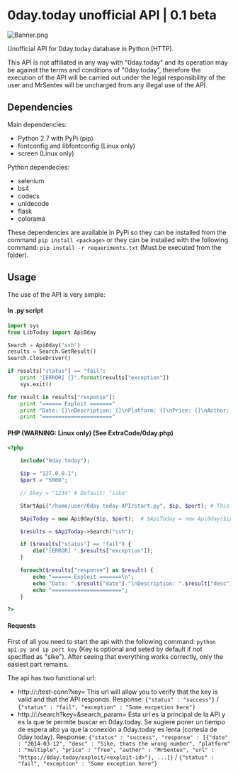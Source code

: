 # 0day.today unofficial API | 0.1 beta
![Banner.png](https://raw.githubusercontent.com/MrSentex/0day.today-API/master/banner.png?token=AorkL9f8tQVCKNF6tnFOxW4LHEu_1_E4ks5cPhNmwA%3D%3D)

Unofficial API for 0day.today database in Python (HTTP).

This API is not affiliated in any way with "0day.today" and its operation may be against the terms and conditions of "0day.today", therefore the execution of the API will be carried out under the legal responsibility of the user and MrSentex will be uncharged from any illegal use of the API.

## Dependencies
Main dependencies:

* Python 2.7 with PyPi (pip)
* fontconfig and libfontconfig (Linux only)
* screen (Linux only)

Python dependecies:

* selenium
* bs4
* codecs
* unidecode
* flask
* colorama

These dependencies are available in PyPi so they can be installed from the command `pip install <package>` or they can be installed with the following command: `pip install -r requeriments.txt` (Must be executed from the folder).

## Usage

The use of the API is very simple:

#### In .py script

```python
import sys
from LibToday import Api0day

Search = Api0day("ssh")
results = Search.GetResult()
Search.CloseDriver()

if results["status"] == "fail":
    print "[ERROR] {}".format(results["exception"])
    sys.exit()

for result in results["response"]:
    print "====== Exploit ======="
    print "Date: {}\nDescription: {}\nPlatform: {}\nPrice: {}\nAuthor: {}\nURL: {}".format(result["date"], result["desc"], result["platform"], result["price"], result["author"], result["url"])
    print "======================"
```
#### PHP (WARNING: Linux only) (See ExtraCode/0day.php)
```php
<?php

    include("0day.today");

    $ip = "127.0.0.1";
    $port = "5000";

    // $key = "1234" # Default: "sike"

    StartApi("/home/user/0day.today-API/start.py", $ip, $port); # This function only need to be exec one time (Multiple exec can create bugs) | StartApi("/home/user/0day.today-API/start.py", $ip, $port, $key);

    $ApiToday = new Api0day($ip, $port);  # $ApiToday = new Api0day($ip, $port, $key); | If an error ocurred with the connection the script will create an exception

    $results = $ApiToday->Search("ssh");

    if ($results["status"] == "fail") {
        die("[ERROR] ".$results["exception"]);
    }

    foreach($results["response"] as $result) {
        echo "====== Exploit =======\n";
        echo "Date: ".$result["date"]."\nDescription: ".$result["desc"]."\nPlatform: ".$result["platform"]."\nPrice: ".$result["price"]."\nAuthor: ".$result["author"]."\nURL: ".$result["url"]."\n";
        echo "======================";
    }

?>
```
#### Requests
First of all you need to start the api with the following command: `python api.py and ip port key` (Key is optional and seted by default if not specified as "sike"). After seeing that everything works correctly, only the easiest part remains.

The api has two functional url:

* http://<ip>:<port>/test-conn?key=<key>
  This url will allow you to verify that the key is valid and that the API responds.
  Response:
  `{"status" : "success"}` / `{"status" : "fail", "exception" : "Some excpetion here"}`
* http://<ip>:<port>/search?key=<key>&search_param=<param>
  Esta url es la principal de la API y es la que te permite buscar en 0day.today. Se sugiere poner un tiempo de espera alto ya que la conexión a 0day.today es lenta (cortesia de 0day.today).
    Response:
  `{"status" : "success", "response" : [{"date" : "2014-03-12", "desc" : "Sike, thats the wrong number", "platform" : "multiple", "price" : "free", "author" : "MrSentex", "url" : "https://0day.today/exploit/<exploit-id>"}, ...]}` / `{"status" : "fail", "exception" : "Some exception here"}`
